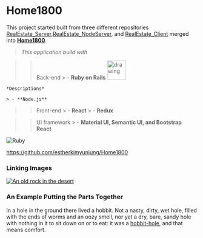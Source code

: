 # Home1800

  This project started built from three different repositories [RealEstate_Server](https://github.com/estherkimyunjung/RealEstate_Server),[RealEstate_NodeServer](https://github.com/estherkimyunjung/RealEstate_NodeServer), and [RealEstate_Client](https://github.com/estherkimyunjung/RealEstate_Client) merged into **[Home1800](https://github.com/estherkimyunjung/Home1800)**.


> *This application build with*

  >> Back-end
    > - **Ruby on Rails** <img src="https://lh3.googleusercontent.com/proxy/QJn2ggCCDRZTXfVbWzeR0KSRULOyrLLMcLfC-dEkQxHNkFnu_0Pqv6yUIrj0VJ4p4Ds_W4_tC-KE-wwGjI6uBFYOqq_fF39l2Trlqeh3v09kKso6ucnPe0200xfPFpk6" alt="drawing" width="50"/>

    *Descriptions*

    > - **Node.js**

  >> Front-end
    > - **React**
    > - **Redux**

  >> UI framework
    > - **Material UI, Semantic UI, and Bootstrap React**  
  
  ![Ruby](https://w0.pngwave.com/png/184/765/web-development-ruby-on-rails-programming-language-programmer-ruby-png-clip-art-thumbnail.png)


  <https://github.com/estherkimyunjung/Home1800>

  ### Linking Images ###
  [![An old rock in the desert](/assets/images/shiprock.jpg "Shiprock, New Mexico by Beau Rogers")](https://www.flickr.com/photos/beaurogers/31833779864/in/photolist-Qv3rFw-34mt9F-a9Cmfy-5Ha3Zi-9msKdv-o3hgjr-hWpUte-4WMsJ1-KUQ8N-deshUb-vssBD-6CQci6-8AFCiD-zsJWT-nNfsgB-dPDwZJ-bn9JGn-5HtSXY-6CUhAL-a4UTXB-ugPum-KUPSo-fBLNm-6CUmpy-4WMsc9-8a7D3T-83KJev-6CQ2bK-nNusHJ-a78rQH-nw3NvT-7aq2qf-8wwBso-3nNceh-ugSKP-4mh4kh-bbeeqH-a7biME-q3PtTf-brFpgb-cg38zw-bXMZc-nJPELD-f58Lmo-bXMYG-bz8AAi-bxNtNT-bXMYi-bXMY6-bXMYv)

  ### An Example Putting the Parts Together ###
In a hole in the ground there lived a hobbit. Not a nasty, dirty, wet hole, filled with the ends
of worms and an oozy smell, nor yet a dry, bare, sandy hole with nothing in it to sit down on or to
eat: it was a [hobbit-hole][1], and that means comfort.

[1]: <https://en.wikipedia.org/wiki/Hobbit#Lifestyle> "Hobbit lifestyles"
